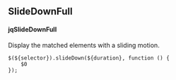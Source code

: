 ## SlideDownFull
#### jqSlideDownFull
Display the matched elements with a sliding motion.
```
$(${selector}).slideDown(${duration}, function () {
	$0
});
```